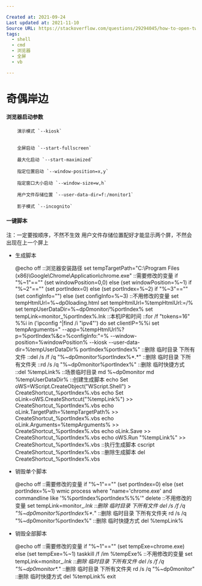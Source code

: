 ```yaml
---

Created at: 2021-09-24
Last updated at: 2021-11-10
Source URL: https://stackoverflow.com/questions/29294045/how-to-open-two-instances-of-chrome-kiosk-mode-in-different-displays-windows
tags: 
  - shell
  - cmd
  - 浏览器
  - 全屏
  - vb

---
```


# 奇偶岸边


#### 浏览器启动参数

		演示模式 `--kiosk`


		全屏启动 `--start-fullscreen`
	
		最大化启动 `--start-maximized`
	
		指定位置启动 `--window-position=x,y`
	
		指定窗口大小启动 `--window-size=w,h`
	
		用户文件存储位置 `--user-data-dir=f:/monitor1`
	
		影子模式 `--incognito`


#### 一键脚本

注：一定要按顺序，不然不生效
用户文件存储位置配好才能显示两个屏，不然会出现在上一个屏上

* 生成脚本

    @echo off
    ::浏览器安装路径
    set tempTargetPath="C:\Program Files (x86)\Google\Chrome\Application\chrome.exe"
    ::需要修改的变量
    if "%~1"=="" (set windowPosition=0,0) else (set windowPosition=%~1)
    if "%~2"=="" (set portIndex=0) else (set portIndex=%~2)
    if "%~3"=="" (set configInfo="") else (set configInfo=%~3)
    ::不用修改的变量
    set tempHtmlUrl=%~dp0loading.html
    set tempHtmlUrl=%tempHtmlUrl:\=/%
    set tempUserDataDir=%~dp0monitor/%portIndex%
    set tempLink=monitor_%portIndex%.lnk
    ::本机IP和时间
    ::for /f "tokens=16" %%i in ('ipconfig ^|find /i "ipv4"') do set clientIP=%%i
    set tempArguments=" --app=%tempHtmlUrl%?p=%portIndex%&c=%configInfo:"=% --window-position=%windowPosition% --kiosk --user-data-dir=%tempUserDataDir% portIndex%portIndex%"
    ::删除 临时目录 下所有文件
    ::del /s /f /q "%~dp0monitor\%portIndex%\*.*"
    ::删除 临时目录 下所有文件夹
    ::rd /s /q "%~dp0monitor\%portIndex%"
    ::删除 临时快捷方式
    ::del %tempLink%
    ::场景临时目录
    md %~dp0monitor
    md %tempUserDataDir%
    ::创建生成脚本
    echo Set oWS=WScript.CreateObject("WScript.Shell") > CreateShortcut_%portIndex%.vbs
    echo Set oLink=oWS.CreateShortcut("%tempLink%") >> CreateShortcut_%portIndex%.vbs
    echo oLink.TargetPath=%tempTargetPath% >> CreateShortcut_%portIndex%.vbs
    echo oLink.Arguments=%tempArguments% >> CreateShortcut_%portIndex%.vbs
    echo oLink.Save >> CreateShortcut_%portIndex%.vbs
    echo oWS.Run "%tempLink%" >> CreateShortcut_%portIndex%.vbs
    ::执行生成脚本
    cscript CreateShortcut_%portIndex%.vbs
    ::删除生成脚本
    del CreateShortcut_%portIndex%.vbs
    
* 销毁单个脚本

    @echo off
    ::需要修改的变量
    if "%~1"=="" (set portIndex=0) else (set portIndex=%~1)
    wmic process where "name='chrome.exe' and commandline like '%%portIndex%portIndex%%%'" delete
    ::不用修改的变量
    set tempLink=monitor_*.lnk
    ::删除 临时目录 下所有文件
    del /s /f /q "%~dp0monitor\%portIndex%\*.*"
    ::删除 临时目录 下所有文件夹
    rd /s /q "%~dp0monitor\%portIndex%"
    ::删除 临时快捷方式
    del %tempLink%
    
* 销毁全部脚本

    @echo off
    ::需要修改的变量
    if "%~1"=="" (set tempExe=chrome.exe) else (set tempExe=%~1)
    taskkill /f /im %tempExe%
    ::不用修改的变量
    set tempLink=monitor_*.lnk
    ::删除 临时目录 下所有文件
    del /s /f /q "%~dp0monitor\*.*"
    ::删除 临时目录 下所有文件夹
    rd /s /q "%~dp0monitor"
    ::删除 临时快捷方式
    del %tempLink%
    exit
    

